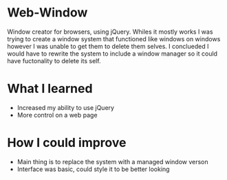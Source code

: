 # Web-Window
Window creator for browsers, using jQuery. Whiles it mostly works I was trying to create a window system that functioned like windows on windows however I was unable to get them to delete them selves. I conclueded I would have to rewrite the system to include a window manager so it could have fuctonality to delete its self.

# What I learned
* Increased my ability to use jQuery
* More control on a web page

# How I could improve
* Main thing is to replace the system with a managed window verson
* Interface was basic, could style it to be better looking
